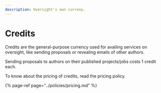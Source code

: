 ```yaml
---
description: Oversight's own curreny.
---
```


# Credits

Credits are the general-purpose currency used for availing services on oversight, like sending proposals or revealing emails of other authors.

Sending proposals to authors on their published projects/jobs costs 1 credit each.

To know about the pricing of credits, read the pricing policy.

{% page-ref page="../policies/pricing.md" %}

